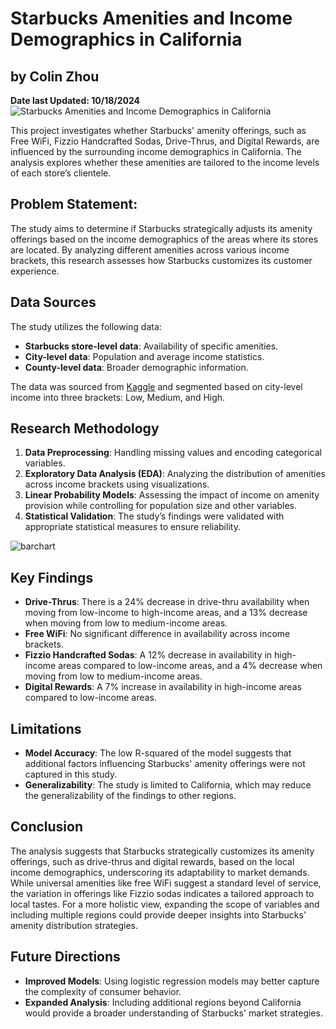 # Starbucks Amenities and Income Demographics in California
## by Colin Zhou
**Date last Updated: 10/18/2024**
![Starbucks Amenities and Income Demographics in California](https://private-user-images.githubusercontent.com/125409693/377962332-6f326163-f099-4309-af0c-c9e79a51f413.jpg?jwt=eyJhbGciOiJIUzI1NiIsInR5cCI6IkpXVCJ9.eyJpc3MiOiJnaXRodWIuY29tIiwiYXVkIjoicmF3LmdpdGh1YnVzZXJjb250ZW50LmNvbSIsImtleSI6ImtleTUiLCJleHAiOjE3MjkyNzM5MjMsIm5iZiI6MTcyOTI3MzYyMywicGF0aCI6Ii8xMjU0MDk2OTMvMzc3OTYyMzMyLTZmMzI2MTYzLWYwOTktNDMwOS1hZjBjLWM5ZTc5YTUxZjQxMy5qcGc_WC1BbXotQWxnb3JpdGhtPUFXUzQtSE1BQy1TSEEyNTYmWC1BbXotQ3JlZGVudGlhbD1BS0lBVkNPRFlMU0E1M1BRSzRaQSUyRjIwMjQxMDE4JTJGdXMtZWFzdC0xJTJGczMlMkZhd3M0X3JlcXVlc3QmWC1BbXotRGF0ZT0yMDI0MTAxOFQxNzQ3MDNaJlgtQW16LUV4cGlyZXM9MzAwJlgtQW16LVNpZ25hdHVyZT1iNmQyNDg4YjllNzgwYWI0YTFmNDhkMWQ2MjE5ZjNkYjk0ZTVmYTI1M2VkMjgzYTdhYzM0ODE4MzcxNjg4NWUwJlgtQW16LVNpZ25lZEhlYWRlcnM9aG9zdCJ9.AOgswB_xABriqfqb-2aRYVa5imKhBXKAP6SiP8LI-1I)

This project investigates whether Starbucks' amenity offerings, such as Free WiFi, Fizzio Handcrafted Sodas, Drive-Thrus, and Digital Rewards, are influenced by the surrounding income demographics in California. The analysis explores whether these amenities are tailored to the income levels of each store’s clientele.


## Problem Statement:

The study aims to determine if Starbucks strategically adjusts its amenity offerings based on the income demographics of the areas where its stores are located. By analyzing different amenities across various income brackets, this research assesses how Starbucks customizes its customer experience.

## Data Sources
The study utilizes the following data:

- **Starbucks store-level data**: Availability of specific amenities.
- **City-level data**: Population and average income statistics.
- **County-level data**: Broader demographic information.

The data was sourced from [Kaggle](https://www.kaggle.com/datasets/mexwell/starbucks-worldwide-and-california) and segmented based on city-level income into three brackets: Low, Medium, and High.

## Research Methodology
1. **Data Preprocessing**: Handling missing values and encoding categorical variables.
2. **Exploratory Data Analysis (EDA)**: Analyzing the distribution of amenities across income brackets using visualizations.
3. **Linear Probability Models**: Assessing the impact of income on amenity provision while controlling for population size and other variables.
4. **Statistical Validation**: The study’s findings were validated with appropriate statistical measures to ensure reliability.

![barchart](https://private-user-images.githubusercontent.com/125409693/377967800-ec4bf5cd-5850-4b53-b21c-4b1a88a78f4c.png?jwt=eyJhbGciOiJIUzI1NiIsInR5cCI6IkpXVCJ9.eyJpc3MiOiJnaXRodWIuY29tIiwiYXVkIjoicmF3LmdpdGh1YnVzZXJjb250ZW50LmNvbSIsImtleSI6ImtleTUiLCJleHAiOjE3MjkyNzQ4NTMsIm5iZiI6MTcyOTI3NDU1MywicGF0aCI6Ii8xMjU0MDk2OTMvMzc3OTY3ODAwLWVjNGJmNWNkLTU4NTAtNGI1My1iMjFjLTRiMWE4OGE3OGY0Yy5wbmc_WC1BbXotQWxnb3JpdGhtPUFXUzQtSE1BQy1TSEEyNTYmWC1BbXotQ3JlZGVudGlhbD1BS0lBVkNPRFlMU0E1M1BRSzRaQSUyRjIwMjQxMDE4JTJGdXMtZWFzdC0xJTJGczMlMkZhd3M0X3JlcXVlc3QmWC1BbXotRGF0ZT0yMDI0MTAxOFQxODAyMzNaJlgtQW16LUV4cGlyZXM9MzAwJlgtQW16LVNpZ25hdHVyZT00NmFhMTMyZmFiODM3YmRjYjMxNmMxNWZlNzdhMDJmYTIzZTllYmY0N2ZmMTFiMTcxYTFmNzk4YzM5Mzk4MWM2JlgtQW16LVNpZ25lZEhlYWRlcnM9aG9zdCJ9.8glTS4yEVBw6e1TWxOojX0I9JI81m_2cmkbGW-k5TlQ)


## Key Findings
- **Drive-Thrus**: There is a 24% decrease in drive-thru availability when moving from low-income to high-income areas, and a 13% decrease when moving from low to medium-income areas.
- **Free WiFi**: No significant difference in availability across income brackets.
- **Fizzio Handcrafted Sodas**: A 12% decrease in availability in high-income areas compared to low-income areas, and a 4% decrease when moving from low to medium-income areas.
- **Digital Rewards**: A 7% increase in availability in high-income areas compared to low-income areas.

## Limitations
- **Model Accuracy**: The low R-squared of the model suggests that additional factors influencing Starbucks' amenity offerings were not captured in this study.
- **Generalizability**: The study is limited to California, which may reduce the generalizability of the findings to other regions.

## Conclusion
The analysis suggests that Starbucks strategically customizes its amenity offerings, such as drive-thrus and digital rewards, based on the local income demographics, underscoring its adaptability to market demands. While universal amenities like free WiFi suggest a standard level of service, the variation in offerings like Fizzio sodas indicates a tailored approach to local tastes. For a more holistic view, expanding the scope of variables and including multiple regions could provide deeper insights into Starbucks' amenity distribution strategies.

## Future Directions
- **Improved Models**: Using logistic regression models may better capture the complexity of consumer behavior.
- **Expanded Analysis**: Including additional regions beyond California would provide a broader understanding of Starbucks' market strategies.
